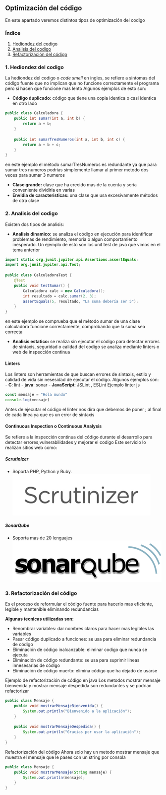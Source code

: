 ## Optimización del código
En este apartado veremos distintos tipos de optimización del codigo

### Índice

1. [Hediondez del codigo](#hediondez-del-codigo)
2. [Analisis del codigo](#analisis-del-codigo)
3. [Refactorización del código](#refactorización-del-código)

### 1. Hediondez del codigo
La hediondez del codigo o *code smell* en ingles, se refiere a sintomas del código fuente que no implican que no funcione 
correctamente el programa pero si hacen que funcione mas lento
Algunos ejemplos de esto son:

- **Código duplicado:** código que tiene una copia identica o casi identica en otro lado
~~~java
public class Calculadora {
    public int sumar(int a, int b) {
        return a + b;
    }

    public int sumarTresNumeros(int a, int b, int c) {
        return a + b + c;
    }
}

~~~
en este ejemplo el método sumarTresNumeros es redundante ya que para sumar tres numeros podrias simplemente llamar
al primer metodo dos veces para sumar 3 numeros
- **Clase grande:** clase que ha crecido mas de la cuenta y seria conveniente dividirla en varias
- **Envidia de caracteristicas:** una clase que usa excesivamente métodos de otra clase

### 2. Analisis del codigo

Existen dos tipos de analisis:

- **Analisis dinamico:** se analiza el código en ejecución para identificar problemas de rendimiento, memoria o algun
comportamiento inesperado. Un ejemplo de esto son los unit test de java que vimos en el tema anterior
~~~java
import static org.junit.jupiter.api.Assertions.assertEquals;
import org.junit.jupiter.api.Test;

public class CalculadoraTest {
    @Test
    public void testSumar() {
        Calculadora calc = new Calculadora();
        int resultado = calc.sumar(2, 3);
        assertEquals(5, resultado, "La suma debería ser 5");
    }
}

~~~

en este ejemplo se comprueba que el método sumar de una clase calculadora funcione correctamente, comprobando que la suma sea
correcta
- **Analisis estatico:** se realiza sin ejecutar el código para detectar errores de sintaxis, seguridad o calidad del codigo
se analiza mediante linters o web de inspección continua 

#### Linters
Los linters son herramientas de que buscan errores de sintaxis, estilo y calidad de vida sin nesesidad de ejecutar
el código. Algunos ejemplos son:
		- **C**: lint
		- **java**: sonar
		- **JavaScript**: JSLint , ESLint
Ejemplo linter js
~~~javaScript
const mensaje = "Hola mundo"
console.log(mensaje)
~~~
Antes de ejecutar el código el linter nos dira que debemos de poner ; al final de cada linea ya que es un error de sintaxis 

####  Continuous Inspection o Continuous Analysis

Se refiere a la inspección continua del código durante el desarrollo para detectar errores,vulnerabilidades y mejorar el codigo
Este servicio lo realizan sitios web como:

##### Scrutinizer

- Soporta PHP, Python y Ruby.
![Scrutinizer](Imagenes/scrutinizer.jpg)

##### SonarQube

- Soporta mas de 20 lenguajes
![SonarQube](Imagenes/sonarqube.png)

### 3. Refactorización del código

Es el proceso de reformular el código fuente para hacerlo mas eficiente, legible y mantenible eliminando redundancias

**Algunas tecnicas utilizadas son:**

- Renombrar variables: dar nombres claros para hacer mas legibles las variables
- Pasar código duplicado a funciones: se usa para eliminar redundancia de código
- Eliminación de código inalcanzable: eliminar codigo que nunca se ejecuta
- Eliminación de código redundante: se usa para suprimir lineas innesesarias de código
- Eliminación de código muerto: elimina código que ha dejado de usarse

Ejemplo de refactorización de código en java
Los metodos mostrar mensaje bienvenida y mostrar mensaje despedida son redundantes y se podrian refactorizar
~~~java
public class Mensaje {
    public void mostrarMensajeBienvenida() {
        System.out.println("Bienvenido a la aplicación");
    }

    public void mostrarMensajeDespedida() {
        System.out.println("Gracias por usar la aplicación");
    }
}

~~~
Refactorización del código
Ahora solo hay un metodo mostrar mensaje que muestra el mensaje que le pases con un string por consola
~~~java
public class Mensaje {
    public void mostrarMensaje(String mensaje) {
        System.out.println(mensaje);
    }
}

~~~
